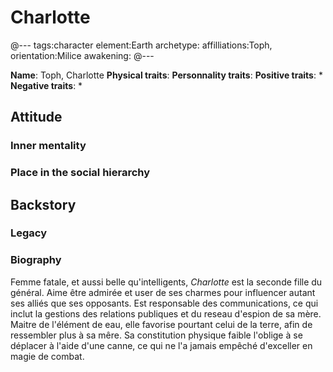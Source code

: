# Charlotte

@---
tags:character
element:Earth
archetype:
affilliations:Toph,
orientation:Milice
awakening:
@---

**Name**: Toph, Charlotte
**Physical traits**:
**Personnality traits**:
**Positive traits**:
 *
**Negative traits**:
 *

## Attitude
### Inner mentality
### Place in the social hierarchy

## Backstory
### Legacy
### Biography

Femme fatale, et aussi belle qu'intelligents, *Charlotte* est la seconde fille du général. Aime être admirée et user de ses charmes pour influencer autant ses alliés que ses opposants. Est responsable des communications, ce qui inclut la gestions des relations publiques et du reseau d'espion de sa mère. Maitre de l'élément de eau, elle favorise pourtant celui de la terre, afin de ressembler plus à sa mêre. Sa constitution physique faible l'oblige à se déplacer à l'aide d'une canne, ce qui ne l'a jamais empêché d'exceller en magie de combat.


